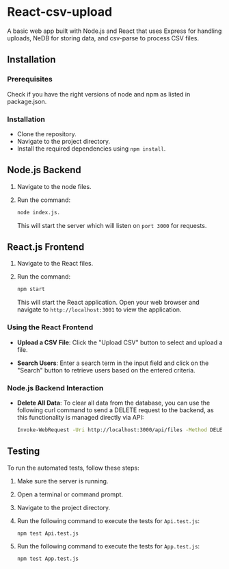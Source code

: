 # React-csv-upload

A basic web app built with Node.js and React that uses Express for handling uploads, NeDB for storing data, and csv-parse to process CSV files.

## Installation

### Prerequisites

Check if you have the right versions of node and npm as listed in package.json.

### Installation

- Clone the repository.
- Navigate to the project directory.
- Install the required dependencies using `npm install`.

## Node.js Backend

1. Navigate to the node files.
2. Run the command:

    ```bash
    node index.js. 
    ```

    This will start the server which will listen on `port 3000` for requests.

## React.js Frontend

1. Navigate to the React files.
2. Run the command:
 
    ```bash
    npm start
    ```

    This will start the React application. Open your web browser and navigate to `http://localhost:3001` to view the application.

### Using the React Frontend

-   **Upload a CSV File**: Click the "Upload CSV" button to select and upload a file. 
    
-   **Search Users**: Enter a search term in the input field and click on the "Search" button to retrieve users based on the entered criteria.
    
### Node.js Backend Interaction

-   **Delete All Data**: To clear all data from the database, you can use the following curl command to send a DELETE request to the backend, as this functionality is managed directly via API:

    ```bash
    Invoke-WebRequest -Uri http://localhost:3000/api/files -Method DELETE
    ```
    
## Testing

To run the automated tests, follow these steps:

1. Make sure the server is running.
2. Open a terminal or command prompt.
3. Navigate to the project directory.
4. Run the following command to execute the tests for `Api.test.js`:

    ```bash
    npm test Api.test.js
    ```

5. Run the following command to execute the tests for `App.test.js`:

    ```bash
    npm test App.test.js
    ```

